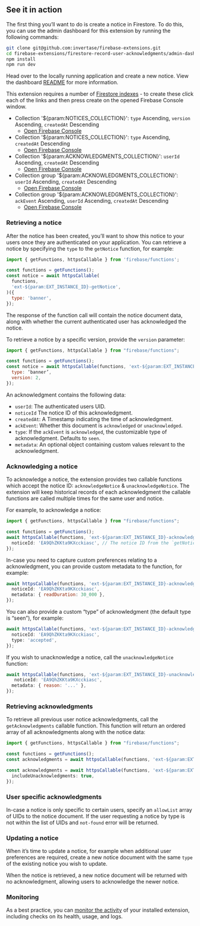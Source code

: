 ## See it in action

The first thing you’ll want to do is create a notice in Firestore. To do this, you can use the admin dashboard for this extension by running the following commands:

```bash
git clone git@github.com:invertase/firebase-extensions.git
cd firebase-extensions/firestore-record-user-acknowledgments/admin-dashboard
npm install
npm run dev
```

Head over to the locally running application and create a new notice. View the dashboard [README](https://github.cominvertase/firebase-extensions/blob/main/firestore-record-user-acknowledgments/admin-dashboard/README.md) for more information.

This extension requires a number of [Firestore indexes](https://firebase.google.com/docs/firestore/query-data/indexing) - to create these click each of the links and then press create on the opened Firebase Console window.

- Collection '${param:NOTICES_COLLECTION}': `type` Ascending, `version` Ascending, `createdAt` Descending
  - [Open Firebase Console](https://${param:LOCATION}-${param:PROJECT_ID}.cloudfunctions.net/ext-${param:EXT_INSTANCE_ID}-createIndex?collection=${param:NOTICES_COLLECTION}&queryScope=collection&fields=type,asc,version,asc,createdAt,desc)
- Collection '${param:NOTICES_COLLECTION}': `type` Ascending, `createdAt` Descending
  - [Open Firebase Console](https://${param:LOCATION}-${param:PROJECT_ID}.cloudfunctions.net/ext-${param:EXT_INSTANCE_ID}-createIndex?collection=${param:NOTICES_COLLECTION}&queryScope=collection&fields=type,asc,createdAt,desc)
- Collection '${param:ACKNOWLEDGMENTS_COLLECTION}': `userId` Ascending, `createdAt` Descending
  - [Open Firebase Console](https://${param:LOCATION}-${param:PROJECT_ID}.cloudfunctions.net/ext-${param:EXT_INSTANCE_ID}-createIndex?collection=${param:ACKNOWLEDGMENTS_COLLECTION}&queryScope=collection&fields=userId,asc,createdAt,desc)
- Collection group '${param:ACKNOWLEDGMENTS_COLLECTION}': `userId` Ascending, `createdAt` Descending
  - [Open Firebase Console](https://${param:LOCATION}-${param:PROJECT_ID}.cloudfunctions.net/ext-${param:EXT_INSTANCE_ID}-createIndex?collection=${param:ACKNOWLEDGMENTS_COLLECTION}&queryScope=collectionGroup&fields=userId,asc,createdAt,desc)
- Collection group '${param:ACKNOWLEDGMENTS_COLLECTION}': `ackEvent` Ascending, `userId` Ascending, `createdAt` Descending
  - [Open Firebase Console](https://${param:LOCATION}-${param:PROJECT_ID}.cloudfunctions.net/ext-${param:EXT_INSTANCE_ID}-createIndex?collection=${param:ACKNOWLEDGMENTS_COLLECTION}&queryScope=collectionGroup&fields=ackEvent,asc,userId,asc,createdAt,desc)

### Retrieving a notice

After the notice has been created, you’ll want to show this notice to your users once they are authenticated on your application. You can retrieve a notice by specifying the `type` to the `getNotice` function, for example:

```js
import { getFunctions, httpsCallable } from 'firebase/functions';

const functions = getFunctions();
const notice = await httpsCallable(
  functions,
  'ext-${param:EXT_INSTANCE_ID}-getNotice',
)({
  type: 'banner',
});
```

The response of the function call will contain the notice document data, along with whether the current authenticated user has acknowledged the notice.

To retrieve a notice by a specific version, provide the `version` parameter:

```js
import { getFunctions, httpsCallable } from "firebase/functions";

const functions = getFunctions();
const notice = await httpsCallable(functions, 'ext-${param:EXT_INSTANCE_ID}-getNotice')({
  type: ‘banner’,
  version: 2,
});
```

An acknowledgment contains the following data:

- `userId`: The authenticated users UID.
- `noticeId` The notice ID of this acknowledgment.
- `createdAt`: A Timestamp indicating the time of acknowledgment.
- `ackEvent`: Whether this document is `acknowledged` or `unacknowledged`.
- `type`: If the `ackEvent` is `acknowledged`, the customizable type of acknowledgment. Defaults to `seen`.
- `metadata`: An optional object containing custom values relevant to the acknowledgment.

### Acknowledging a notice

To acknowledge a notice, the extension provides two callable functions which accept the notice ID: `acknowledgeNotice` & `unacknowledgeNotice`. The extension will keep historical records of each acknowledgment the callable functions are called multiple times for the same user and notice.

For example, to acknowledge a notice:

```js
import { getFunctions, httpsCallable } from "firebase/functions";

const functions = getFunctions();
await httpsCallable(functions, 'ext-${param:EXT_INSTANCE_ID}-acknowledgeNotice)({
  noticeId: 'EA9QhZKKta9KXcckiasc', // The notice ID from the `getNotice` call.
});
```

In-case you need to capture custom preferences relating to a acknowledgment, you can provide custom metadata to the function, for example:

```js
await httpsCallable(functions, 'ext-${param:EXT_INSTANCE_ID}-acknowledgeNotice)({
  noticeId: 'EA9QhZKKta9KXcckiasc',
  metadata: { readDuration: 30_000 },
});
```

You can also provide a custom “type” of acknowledgment (the default type is “seen”), for example:

```js
await httpsCallable(functions, 'ext-${param:EXT_INSTANCE_ID}-acknowledgeNotice)({
  noticeId: 'EA9QhZKKta9KXcckiasc',
  type: 'accepted',
});
```

If you wish to unacknowledge a notice, call the `unacknowledgeNotice` function:

```js
await httpsCallable(functions, 'ext-${param:EXT_INSTANCE_ID}-unacknowledgeNotice)({
   noticeId: 'EA9QhZKKta9KXcckiasc',
  metadata: { reason: '...' },
});
```

### Retrieving acknowledgments

To retrieve all previous user notice acknowledgments, call the `getAcknowledgments` callable function. This function will return an ordered array of all acknowledgments along with the notice data:

```js
import { getFunctions, httpsCallable } from "firebase/functions";

const functions = getFunctions();
const acknowledgments = await httpsCallable(functions, 'ext-${param:EXT_INSTANCE_ID}-getAcknowledgments)();
```

```js
const acknowledgments = await httpsCallable(functions, 'ext-${param:EXT_INSTANCE_ID}-getAcknowledgments)({
  includeUnacknowledgments: true,
});
```

### User specific acknowledgments

In-case a notice is only specific to certain users, specify an `allowList` array of UIDs to the notice document. If the user requesting a notice by type is not within the list of UIDs and `not-found` error will be returned.

### Updating a notice

When it’s time to update a notice, for example when additional user preferences are required, create a new notice document with the same `type` of the existing notice you wish to update.

When the notice is retrieved, a new notice document will be returned with no acknowledgment, allowing users to acknowledge the newer notice.

### Monitoring

As a best practice, you can [monitor the activity](https://firebase.google.com/docs/extensions/manage-installed-extensions#monitor) of your installed extension, including checks on its health, usage, and logs.

